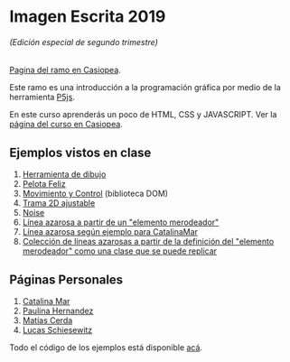 # Imagen Escrita 2019
###### (Edición especial de segundo trimestre)

[Pagina del ramo en Casiopea](https://wiki.ead.pucv.cl/Imagen_Escrita_2019_T2).

Este ramo es una introducción a la programación gráfica por medio de la herramienta [P5js](http://p5js.org).

En este curso aprenderás un poco de HTML, CSS y JAVASCRIPT. Ver la [página del curso en Casiopea](https://wiki.ead.pucv.cl/Imagen_Escrita_2019_T2).


## Ejemplos vistos en clase
1. [Herramienta de dibujo](/IE2019-T2/01-croquera/)
1. [Pelota Feliz](/IE2019-T2/02-pelota-feliz/)
1. [Movimiento y Control](/IE201-T2/03-dom-control/) (biblioteca DOM)
1. [Trama 2D ajustable](/IE2019-T2/04-trama-2D)
1. [Noise](/IE2019-T2/05a-noise)
1. [Línea azarosa a partir de un "elemento merodeador"](/IE2019-T2/05-linea-azarosa)
1. [Línea azarosa según ejemplo para CatalinaMar](/IE2019-T2/05b-linea-azarosa-cata)
1. [Colección de líneas azarosas a partir de la definición del "elemento merodeador" como una clase que se puede replicar](/IE2019-T2/06-linea-azarosa-array)

## Páginas Personales
1. [Catalina Mar](https://catalinamar.github.io/ImagenEscrita2/)
2. [Paulina Hernandez](https://Poleniher.github.io/zero/)
3. [Matías Cerda](https://draseart.github.io/ImagenEscrita/)
4. [Lucas Schiesewitz](https://lschiesewitz.github.io/ImagenEscrita/)


Todo el código de los ejemplos está disponible [acá](https://www.github.com/hspencer/IE2019).
